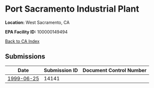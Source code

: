 # Port Sacramento Industrial Plant

**Location:** West Sacramento, CA

**EPA Facility ID:** 100000149494

[Back to CA Index](../../index.md)

## Submissions

| Date | Submission ID | Document Control Number |
|------|--------------|-------------------------|
| [1999-06-25](submissions/14141.md) | 14141 |  |
